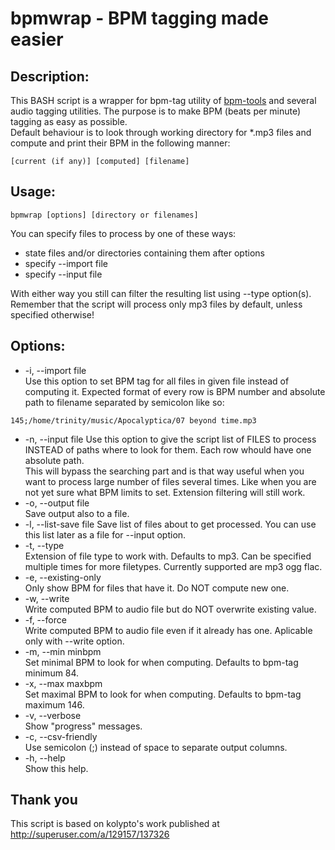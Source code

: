 bpmwrap - BPM tagging made easier
=======

## Description:   
This BASH script is a wrapper for bpm-tag utility of [bpm-tools](http://www.pogo.org.uk/~mark/bpm-tools/) and several audio tagging utilities. The purpose is to make BPM (beats per minute) tagging as easy as possible.  
Default behaviour is to look through working directory for *.mp3 files and compute and print their BPM in the following manner:  
```
[current (if any)] [computed] [filename]
```

## Usage:
```
bpmwrap [options] [directory or filenames]
```
You can specify files to process by one of these ways:  
- state files and/or directories containing them after options  
- specify --import file  
- specify --input file  

With either way you still can filter the resulting list using --type option(s). Remember that the script will process only mp3 files by default, unless specified otherwise!  

## Options:

- -i, --import file  
	Use this option to set BPM tag for all files in given file instead of computing it. Expected format of every row is BPM number and absolute path to filename separated by semicolon like so:
```
145;/home/trinity/music/Apocalyptica/07 beyond time.mp3
```
- -n, --input file
	Use this option to give the script list of FILES to process INSTEAD of paths where to look for them. Each row whould have one absolute path.  
	This will bypass the searching part and is that way useful when you want to process large number of files several times. Like when you are not yet sure what BPM limits to set. Extension filtering will still work.
- -o, --output file  
	Save output also to a file.
- -l, --list-save file
	Save list of files about to get processed. You can use this list later as a file for --input option.
- -t, --type  
	Extension of file type to work with. Defaults to mp3. Can be specified multiple times for more filetypes. Currently supported are mp3 ogg flac.
- -e, --existing-only  
	Only show BPM for files that have it. Do NOT compute new one.
- -w, --write  
	Write computed BPM to audio file but do NOT overwrite existing value.
- -f, --force  
	Write computed BPM to audio file even if it already has one. Aplicable only with --write option.
- -m, --min minbpm  
	Set minimal BPM to look for when computing. Defaults to bpm-tag minimum 84.
- -x, --max maxbpm  
	Set maximal BPM to look for when computing. Defaults to bpm-tag maximum 146.
- -v, --verbose  
	Show "progress" messages.
- -c, --csv-friendly  
	Use semicolon (;) instead of space to separate output columns.
- -h, --help  
	Show this help.


## Thank you
This script is based on kolypto's work published at http://superuser.com/a/129157/137326
